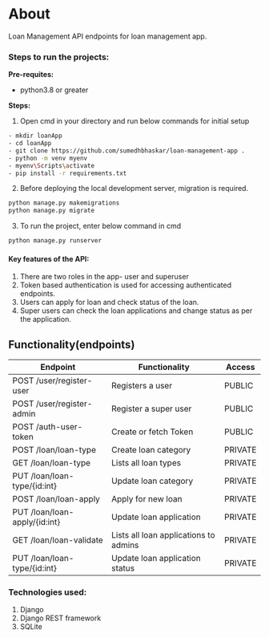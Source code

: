 # About

Loan Management API endpoints for loan management app.

### Steps to run the projects:

**Pre-requites:**
- python3.8 or greater


**Steps:**


1. Open cmd in your directory and run below commands for initial setup

```sh
- mkdir loanApp
- cd loanApp
- git clone https://github.com/sumedhbhaskar/loan-management-app .
- python -m venv myenv
- myenv\Scripts\activate
- pip install -r requirements.txt
```
2. Before deploying the local development server, migration is required.

```sh
python manage.py makemigrations
python manage.py migrate
```

3. To run the project, enter below command in cmd

```sh
python manage.py runserver
```

#### Key features of the API:
1. There are two roles in the app- user and superuser
2. Token based authentication is used for accessing authenticated endpoints.
3. Users can apply for loan and check status of the loan.
4. Super users can check the loan applications and change status as per the application.


## Functionality(endpoints)
Endpoint | Functionality| Access
------------ | ------------- | ------------- 
POST /user/register-user | Registers a user | PUBLIC
POST /user/register-admin | Register a super user | PUBLIC
POST /auth-user-token | Create or fetch Token | PUBLIC
POST /loan/loan-type | Create loan category | PRIVATE
GET /loan/loan-type | Lists all loan types | PRIVATE
PUT /loan/loan-type/{id:int} | Update loan category | PRIVATE
POST /loan/loan-apply | Apply for new loan | PRIVATE
PUT /loan/loan-apply/{id:int} | Update loan application | PRIVATE
GET /loan/loan-validate | Lists all loan applications to admins | PRIVATE
PUT /loan/loan-type/{id:int} | Update loan application status | PRIVATE


### Technologies used:
1. Django
2. Django REST framework
3. SQLite



